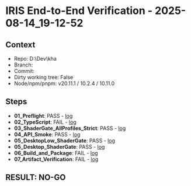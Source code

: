 ﻿# IRIS End-to-End Verification - 2025-08-14_19-12-52

## Context
- Repo: D:\Dev\kha
- Branch: 
- Commit: 
- Dirty working tree: False
- Node/npm/pnpm: v20.11.1 / 10.2.4 / 10.11.0

## Steps
- **01_Preflight**: PASS - [log](D:\Dev\kha\tools\release\reports\01_Preflight_2025-08-14_19-12-52.log)
- **02_TypeScript**: FAIL - [log](D:\Dev\kha\tools\release\reports\02_TypeScript_2025-08-14_19-12-52.log)
- **03_ShaderGate_AllProfiles_Strict**: PASS - [log](D:\Dev\kha\tools\release\reports\03_ShaderGate_AllProfiles_Strict_2025-08-14_19-12-52.log)
- **04_API_Smoke**: PASS - [log](D:\Dev\kha\tools\release\reports\04_API_Smoke_2025-08-14_19-12-52.log)
- **05_DesktopLow_ShaderGate**: PASS - [log](D:\Dev\kha\tools\release\reports\05_DesktopLow_ShaderGate_2025-08-14_19-12-52.log)
- **05_Desktop_ShaderGate**: PASS - [log](D:\Dev\kha\tools\release\reports\05_Desktop_ShaderGate_2025-08-14_19-12-52.log)
- **06_Build_and_Package**: FAIL - [log](D:\Dev\kha\tools\release\reports\06_Build_and_Package_2025-08-14_19-12-52.log)
- **07_Artifact_Verification**: FAIL - [log](D:\Dev\kha\tools\release\reports\07_Artifact_Verification_2025-08-14_19-12-52.log)

## RESULT: NO-GO
